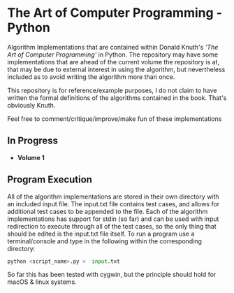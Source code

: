 # The Art of Computer Programming - Python

Algorithm Implementations that are contained within Donald Knuth's *'The Art of Computer Programming'* in Python.
The repository may have some implementations that are ahead of the current volume the repository is at, that may be due
to external interest in using the algorithm, but nevertheless included as to avoid writing the algorithm more than once.

This repository is for reference/example purposes, I do not claim to have written the formal definitions of the algorithms contained
in the book. That's obviously Knuth.

Feel free to comment/critique/improve/make fun of these implementations

## In Progress

* **Volume 1**

## Program Execution

All of the algorithm implementations are stored in their own directory with an included input file. The input.txt file contains test cases, and allows for additional test cases 
to be appended to the file.
Each of the algorithm implementations has support for stdin (so far) and can be used with input redirection to execute through all
of the test cases, so the only thing that should be edited is the input.txt file itself. 
To run a program use a terminal/console and type in the following within the corresponding directory:

```python
python <script_name>.py <  input.txt
```

So far this has been tested with cygwin, but the principle should hold for macOS & linux systems.

